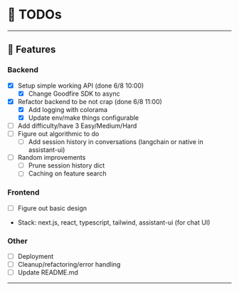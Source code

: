 # 📝 TODOs

---

## 🚀 Features

### Backend 
- [x] Setup simple working API (done 6/8 10:00)
  - [x] Change Goodfire SDK to async
- [x] Refactor backend to be not crap (done 6/8 11:00)
  - [x] Add logging with colorama 
  - [x] Update env/make things configurable 
- [ ] Add difficulty/have 3 Easy/Medium/Hard
- [ ] Figure out algorithmic to do 
  - [ ] Add session history in conversations (langchain or native in assistant-ui)
- [ ] Random improvements
  - [ ] Prune session history dict
  - [ ] Caching on feature search
### Frontend 
- [ ] Figure out basic design
- Stack: next.js, react, typescript, tailwind, assistant-ui (for chat UI)

### Other
- [ ] Deployment 
- [ ] Cleanup/refactoring/error handling
- [ ] Update README.md

---
